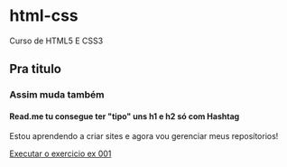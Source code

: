 # html-css
Curso de HTML5 E CSS3
## Pra titulo
### Assim muda também
#### Read.me tu consegue ter "tipo" uns h1 e h2 só com Hashtag


Estou aprendendo a criar sites e agora vou gerenciar meus reposítorios!

<a href="https://williamadriel.github.io/html-css/exercicios/ex001/">Executar o exercicio ex
001</a>
